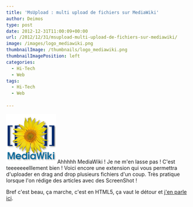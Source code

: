 ```yaml
---
title: 'MsUpload : multi upload de fichiers sur MediaWiki'
author: Deimos
type: post
date: 2012-12-31T11:00:09+00:00
url: /2012/12/31/msupload-multi-upload-de-fichiers-sur-mediawiki/
image: /images/logo_mediawiki.png
thumbnailImage: /thumbnails/logo_mediawiki.png
thumbnailImagePosition: left
categories:
  - Hi-Tech
  - Web
tags:
  - Hi-Tech
  - Web

---
```

![MediaWiki_logo](/images/logo_mediawiki.png)
Ahhhhh MediaWiki ! Je ne m'en lasse pas ! C'est teeeeeeelllement bien ! Voici encore une extension qui vous permettra d'uploader en drag and drop plusieurs fichiers d'un coup. Très pratique lorsque l'on rédige des articles avec des ScreenShot !

Bref c'est beau, ça marche, c'est en HTML5, ça vaut le détour et [j'en parle ici](http://wiki.deimos.fr/Les_extentions_pratiques_de_Mediawiki#MsUpload).